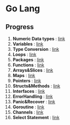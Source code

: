 # Go Lang

## Progress

1. **Numeric Data types** : [link](./Datatypes/READMe.md)
2. **Variables** : [link](./Variables/README.md)
3. **Type Conversion** : [link](./TypeConversion/README.md)
4. **Loops** : [link](./Loops/Project3/README.md)
5. **Packages** : [link](./Packages/README.md)
6. **Functions** : [link](./Functions/README.md)
7. **Arrays&Slices** : [link](./Arrays&Slices/README.md)
8. **Maps** : [link](./Maps/README.md)
9. **Pointers** : [link](./Pointers/README.md)
10. **Structs&Methods** : [link](./Structs&Methods/README.md)
11. **Interfaces** : [link](./Interfaces/README.md)
12. **ErrorHandling** : [link](./ErrorHandling/README.md)
13. **Panic&Recover** : [link](./Panic&Recover/README.md)
14. **Goroutine** : [link](./Goroutine/README.md)
15. **Channels** : [link](./Channels/README.md)
16. **Select Statement** : [link](./Select%20Statement/README.md)
